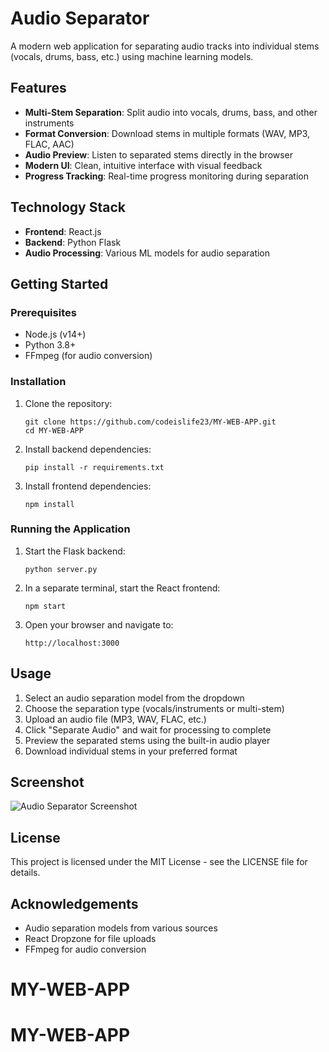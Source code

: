 # Audio Separator

A modern web application for separating audio tracks into individual stems (vocals, drums, bass, etc.) using machine learning models.

## Features

- **Multi-Stem Separation**: Split audio into vocals, drums, bass, and other instruments
- **Format Conversion**: Download stems in multiple formats (WAV, MP3, FLAC, AAC)
- **Audio Preview**: Listen to separated stems directly in the browser
- **Modern UI**: Clean, intuitive interface with visual feedback
- **Progress Tracking**: Real-time progress monitoring during separation

## Technology Stack

- **Frontend**: React.js
- **Backend**: Python Flask
- **Audio Processing**: Various ML models for audio separation

## Getting Started

### Prerequisites

- Node.js (v14+)
- Python 3.8+
- FFmpeg (for audio conversion)

### Installation

1. Clone the repository:
   ```
   git clone https://github.com/codeislife23/MY-WEB-APP.git
   cd MY-WEB-APP
   ```

2. Install backend dependencies:
   ```
   pip install -r requirements.txt
   ```

3. Install frontend dependencies:
   ```
   npm install
   ```

### Running the Application

1. Start the Flask backend:
   ```
   python server.py
   ```

2. In a separate terminal, start the React frontend:
   ```
   npm start
   ```

3. Open your browser and navigate to:
   ```
   http://localhost:3000
   ```

## Usage

1. Select an audio separation model from the dropdown
2. Choose the separation type (vocals/instruments or multi-stem)
3. Upload an audio file (MP3, WAV, FLAC, etc.)
4. Click "Separate Audio" and wait for processing to complete
5. Preview the separated stems using the built-in audio player
6. Download individual stems in your preferred format

## Screenshot

![Audio Separator Screenshot](screenshot.png)

## License

This project is licensed under the MIT License - see the LICENSE file for details.

## Acknowledgements

- Audio separation models from various sources
- React Dropzone for file uploads
- FFmpeg for audio conversion
# MY-WEB-APP
# MY-WEB-APP
